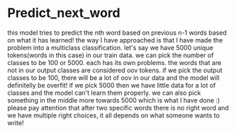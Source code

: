 # Predict_next_word
this model tries to predict the nth word based on previous n-1 words based on what it has learned!
the way I have approached is that I have made the problem into a multiclass classification. let's say
we have 5000 unique tokens(words in this case) in our train data. we can pick the number of classes to be 100
or 5000. each has its own problems. the words that are not in our output classes are considered  oov tokens. if we
pick the output classes to be 100, there will be a lot of oov in our data and the model will definitelly be overfit!
if we pick 5000 then we have little data for a lot of classes and the model can't learn them properly. we can also pick
something in the middle more towards 5000 which is what I have done :)
please pay attention that after two specific words there is no right word and we have multiple right choices, it all 
depends on what someone wants to write!
